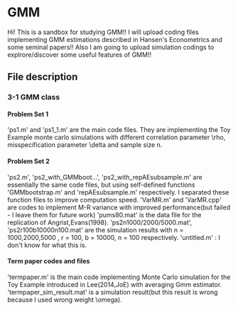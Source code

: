 # GMM
Hi! This is a sandbox for studying GMM!!
I will upload coding files implementing GMM estimations described in Hansen's Econometrics and some seminal papers!! 
Also I am going to upload simulation codings to explrore/discover some useful features of GMM!!

## File description

### 3-1 GMM class
#### Problem Set 1
'ps1.m' and 'ps1_1.m' are the main code files. They are implementing the Toy Example monte carlo simulations with different correlation parameter \rho, misspecification parameter \delta and sample size n.

#### Problem Set 2
'ps2.m', 'ps2_with_GMMboot...', 'ps2_with_repAEsubsample.m' are essentially the same code files, but using self-defined functions 'GMMbootstrap.m' and 'repAEsubsample.m' respectively. I separated these function files to improve computation speed.
'VarMR.m' and 'VarMR.cpp' are codes to implement M-R variance with improved performance(but failed - I leave them for future work)
'pums80.mat' is the data file for the replication of Angrist,Evans(1998).
'ps2n1000/2000/5000.mat', 'ps2r100b10000n100.mat' are the simulation results with n = 1000,2000,5000 , r = 100, b = 10000, n = 100 respectively.
'untitled.m' : I don't know for what this is.

#### Term paper codes and files
'termpaper.m' is the main code implementing Monte Carlo simulation for the Toy Example introduced in Lee(2014,JoE) with averaging Gmm estimator.
'termpaper_sim_result.mat' is a simulation result(but this result is wrong because I used wrong weight \omega).
